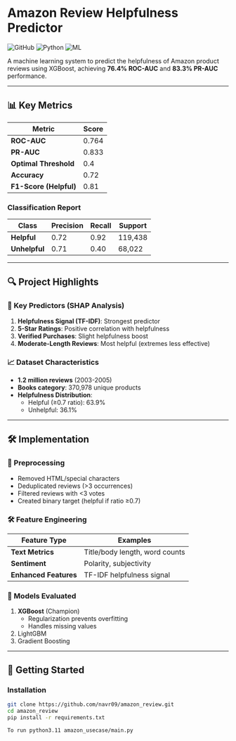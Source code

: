 # Amazon Review Helpfulness Predictor

![GitHub](https://img.shields.io/badge/license-MIT-blue)
![Python](https://img.shields.io/badge/python-3.8%2B-green)
![ML](https://img.shields.io/badge/ml-xgboost-orange)

A machine learning system to predict the helpfulness of Amazon product reviews using XGBoost, achieving **76.4% ROC-AUC** and **83.3% PR-AUC** performance.

---

## 📊 Key Metrics
| Metric               | Score      |
|----------------------|------------|
| **ROC-AUC**          | 0.764      |
| **PR-AUC**           | 0.833      |
| **Optimal Threshold**| 0.4        |
| **Accuracy**         | 0.72       |
| **F1-Score (Helpful)** | 0.81     |

### Classification Report
| Class         | Precision | Recall | Support  |
|---------------|-----------|--------|----------|
| **Helpful**   | 0.72      | 0.92   | 119,438  |
| **Unhelpful** | 0.71      | 0.40   | 68,022   |

---

## 🔍 Project Highlights

### 🎯 Key Predictors (SHAP Analysis)
1. **Helpfulness Signal (TF-IDF)**: Strongest predictor
2. **5-Star Ratings**: Positive correlation with helpfulness
3. **Verified Purchases**: Slight helpfulness boost
4. **Moderate-Length Reviews**: Most helpful (extremes less effective)

### 📈 Dataset Characteristics
- **1.2 million reviews** (2003-2005)
- **Books category**: 370,978 unique products
- **Helpfulness Distribution**:
  - Helpful (≥0.7 ratio): 63.9%
  - Unhelpful: 36.1%

---

## 🛠 Implementation

### 🔧 Preprocessing
- Removed HTML/special characters
- Deduplicated reviews (>3 occurrences)
- Filtered reviews with <3 votes
- Created binary target (helpful if ratio ≥0.7)

### 🛠️ Feature Engineering
| Feature Type          | Examples                          |
|-----------------------|-----------------------------------|
| **Text Metrics**      | Title/body length, word counts    |
| **Sentiment**         | Polarity, subjectivity            |
| **Enhanced Features** | TF-IDF helpfulness signal         |

### 🧠 Models Evaluated
1. **XGBoost** (Champion)
   - Regularization prevents overfitting
   - Handles missing values
2. LightGBM
3. Gradient Boosting

---

## 🚀 Getting Started

### Installation
```bash
git clone https://github.com/navr09/amazon_review.git
cd amazon_review
pip install -r requirements.txt

To run python3.11 amazon_usecase/main.py